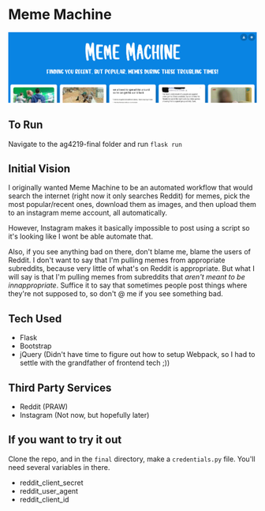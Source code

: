 # Meme Machine
![Hero Image](https://github.com/angarc/engi1006-final/blob/master/ag4219-final/static/images/hero.png)

## To Run
Navigate to the ag4219-final folder and run `flask run`

## Initial Vision
I originally wanted Meme Machine to be an automated workflow that would search the internet (right now it only searches Reddit) for memes, pick the most popular/recent ones, download them as images, and then upload them to an instagram meme account, all automatically.

However, Instagram makes it basically impossible to post using a script so it's looking like I wont be able automate that. 

Also, if you see anything bad on there, don't blame me, blame the users of Reddit. I don't want to say that I'm pulling memes from appropriate subreddits, because very little of what's on Reddit is appropriate. But what I will say is that I'm pulling memes from subreddits that *aren't meant to be innappropriate*. Suffice it to say that sometimes people post things where they're not supposed to, so don't @ me if you see something bad.

## Tech Used
- Flask
- Bootstrap
- jQuery (Didn't have time to figure out how to setup Webpack, so I had to settle with the grandfather of frontend tech ;))

## Third Party Services
- Reddit (PRAW)
- Instagram (Not now, but hopefully later)

## If you want to try it out
Clone the repo, and in the `final` directory, make a `credentials.py` file. You'll need several variables in there.
- reddit_client_secret
- reddit_user_agent
- reddit_client_id